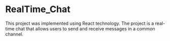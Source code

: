 # RealTime_Chat
This project was implemented using React technology. The project is a real-time chat that allows users to send and receive messages in a common channel.

